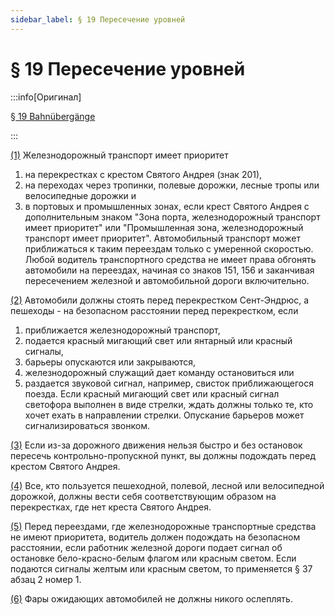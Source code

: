 ```yaml
---
sidebar_label: § 19 Пересечение уровней
---
```


# § 19 Пересечение уровней

:::info[Оригинал]

[§ 19 Bahnübergänge](https://www.gesetze-im-internet.de/stvo_2013/__19.html)

:::


<span id="1">[(1)](#1)</span> Железнодорожный транспорт имеет приоритет
1. на перекрестках с крестом Святого Андрея (знак 201),
2. на переходах через тропинки, полевые дорожки, лесные тропы или велосипедные дорожки и
3. в портовых и промышленных зонах, если крест Святого Андрея с дополнительным знаком
"Зона порта, железнодорожный транспорт имеет приоритет" или "Промышленная зона,
железнодорожный транспорт имеет приоритет".
Автомобильный транспорт может приближаться к таким переездам только с умеренной скоростью.
Любой водитель транспортного средства не имеет права обгонять автомобили на переездах, начиная со
знаков 151, 156 и заканчивая пересечением железной и автомобильной дороги включительно.


<span id="2">[(2)](#2)</span> Автомобили должны стоять перед перекрестком Сент-Эндрюс, а пешеходы - на безопасном
расстоянии перед перекрестком, если
1. приближается железнодорожный транспорт,
2. подается красный мигающий свет или янтарный или красный сигналы,
3. барьеры опускаются или закрываются,
4. железнодорожный служащий дает команду остановиться или
5. раздается звуковой сигнал, например, свисток приближающегося поезда.
Если красный мигающий свет или красный сигнал светофора выполнен в виде стрелки, ждать должны
только те, кто хочет ехать в направлении стрелки. Опускание барьеров может сигнализироваться звонком.


<span id="3">[(3)](#3)</span> Если из-за дорожного движения нельзя быстро и без остановок пересечь контрольно-пропускной
пункт, вы должны подождать перед крестом Святого Андрея.


<span id="4">[(4)](#4)</span> Все, кто пользуется пешеходной, полевой, лесной или велосипедной дорожкой, должны вести
себя соответствующим образом на перекрестках, где нет креста Святого Андрея.


<span id="5">[(5)](#5)</span> Перед переездами, где железнодорожные транспортные средства не имеют приоритета, водитель
должен подождать на безопасном расстоянии, если работник железной дороги подает сигнал об
остановке бело-красно-белым флагом или красным светом. Если подаются сигналы желтым или
красным светом, то применяется § 37 абзац 2 номер 1.


<span id="6">[(6)](#6)</span> Фары ожидающих автомобилей не должны никого ослеплять.
